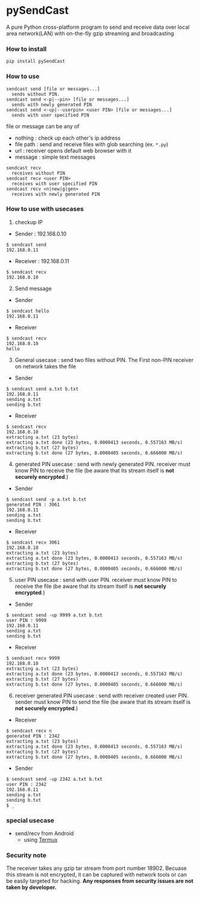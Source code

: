 # pySendCast
A pure Python cross-platform program to send and receive data over local area network(LAN) with on-the-fly gzip streaming and broadcasting

### How to install
```
pip install pySendCast
```

### How to use
```
sendcast send [file or messages...]
  sends without PIN.
sendcast send <-p|--pin> [file or messages...]
  sends with newly generated PIN
sendcast send <-up|--userpin> <user PIN> [file or messages...]
  sends with user specified PIN
```
file or message can be any of
- nothing : check up each other's ip address
- file path : send and receive files with glob searching (ex. `*.py`)
- url : receiver opens default web browser with it
- message : simple text messages

```
sendcast recv
  receives without PIN
sendcast recv <user PIN>
  receives with user specified PIN
sendcast recv <n|new|g|gen>
  receives with newly generated PIN
```

### How to use with usecases
1. checkup IP
- Sender : 192.168.0.10
```shell
$ sendcast send
192.168.0.11
```
- Receiver : 192.168.0.11
```shell
$ sendcast recv
192.168.0.10
```

2. Send message
- Sender
```shell
$ sendcast hello
192.168.0.11
```
- Receiver
```shell
$ sendcast recv
192.168.0.10
hello
```

3. General usecase : send two files without PIN. The First non-PIN receiver on network takes the file
- Sender
```shell
$ sendcast send a.txt b.txt
192.168.0.11
sending a.txt
sending b.txt
```
- Receiver
```shell
$ sendcast recv
192.168.0.10
extracting a.txt (23 bytes)
extracting a.txt done (23 bytes, 0.0000413 seconds, 0.557163 MB/s)
extracting b.txt (27 bytes)
extracting b.txt done (27 bytes, 0.0000405 seconds, 0.666000 MB/s)
```

4. generated PIN usecase : send with newly generated PIN. receiver must know PIN to receive the file (be aware that its stream itself is **not securely encrypted**.)
- Sender
```shell
$ sendcast send -p a.txt b.txt
generated PIN : 3061
192.168.0.11
sending a.txt
sending b.txt
```
- Receiver
```shell
$ sendcast recv 3061
192.168.0.10
extracting a.txt (23 bytes)
extracting a.txt done (23 bytes, 0.0000413 seconds, 0.557163 MB/s)
extracting b.txt (27 bytes)
extracting b.txt done (27 bytes, 0.0000405 seconds, 0.666000 MB/s)
```

5. user PIN usecase : send with user PIN. receiver must know PIN to receive the file (be aware that its stream itself is **not securely encrypted**.)
- Sender
```shell
$ sendcast send -up 9999 a.txt b.txt
user PIN : 9999
192.168.0.11
sending a.txt
sending b.txt
```
- Receiver
```shell
$ sendcast recv 9999
192.168.0.10
extracting a.txt (23 bytes)
extracting a.txt done (23 bytes, 0.0000413 seconds, 0.557163 MB/s)
extracting b.txt (27 bytes)
extracting b.txt done (27 bytes, 0.0000405 seconds, 0.666000 MB/s)
```

6. receiver generated PIN usecase : send with receiver created user PIN. sender must know PIN to send the file (be aware that its stream itself is **not securely encrypted**.)
- Receiver
```shell
$ sendcast recv n
generated PIN : 2342
extracting a.txt (23 bytes)
extracting a.txt done (23 bytes, 0.0000413 seconds, 0.557163 MB/s)
extracting b.txt (27 bytes)
extracting b.txt done (27 bytes, 0.0000405 seconds, 0.666000 MB/s)
```
- Sender
```shell
$ sendcast send -up 2342 a.txt b.txt
user PIN : 2342
192.168.0.11
sending a.txt
sending b.txt
$ _
```

### special usecase
- send/recv from Android
  - using [Termux](https://play.google.com/store/apps/details?id=com.termux&hl=en)

### Security note
The receiver takes any gzip tar stream from port number 18902.
Becuase this stream is not encrypted, it can be captured with network tools or can be easily targeted for hacking.
**Any responses from security issues are not taken by developer.**
